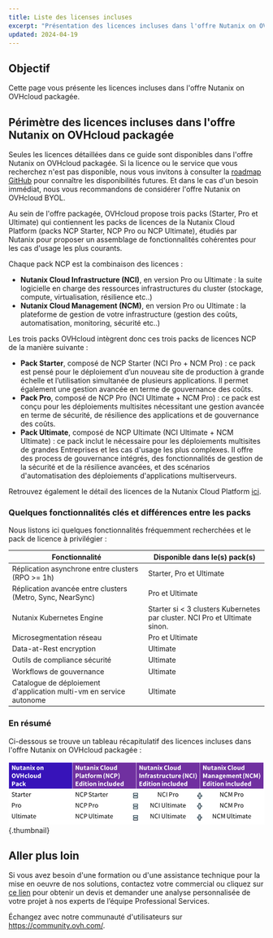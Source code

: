 ```yaml
---
title: Liste des licenses incluses
excerpt: "Présentation des licences incluses dans l'offre Nutanix on OVHcloud packagée"
updated: 2024-04-19
---
```


## Objectif

Cette page vous présente les licences incluses dans l'offre Nutanix on OVHcloud packagée.

## Périmètre des licences incluses dans l'offre Nutanix on OVHcloud packagée

Seules les licences détaillées dans ce guide sont disponibles dans l'offre Nutanix on OVHcloud packagée.
Si la licence ou le service que vous recherchez n'est pas disponible, nous vous invitons à consulter la [roadmap GitHub](https://github.com/orgs/ovh/projects/16/views/1?sliceBy%5Bvalue%5D=Nutanix+on+OVHcloud) pour connaître les disponibilités futures. Et dans le cas d'un besoin immédiat, nous vous recommandons de considérer l'offre Nutanix on OVHcloud BYOL.

Au sein de l'offre packagée, OVHcloud propose trois packs (Starter, Pro et Ultimate) qui contiennent les packs de licences de la Nutanix Cloud Platform (packs NCP Starter, NCP Pro ou NCP Ultimate), étudiés par Nutanix pour proposer un assemblage de fonctionnalités cohérentes pour les cas d'usage les plus courants.

Chaque pack NCP est la combinaison des licences :

- **Nutanix Cloud Infrastructure (NCI)**, en version Pro ou Ultimate : la suite logicielle en charge des ressources infrastructures du cluster (stockage, compute, virtualisation, résilience etc..)
- **Nutanix Cloud Management (NCM)**, en version Pro ou Ultimate : la plateforme de gestion de votre infrastructure (gestion des coûts, automatisation, monitoring, sécurité etc..)

Les trois packs OVHcloud intègrent donc ces trois packs de licences NCP de la manière suivante :

- **Pack Starter**, composé de NCP Starter (NCI Pro + NCM Pro) : ce pack est pensé pour le déploiement d’un nouveau site de production à grande échelle et l’utilisation simultanée de plusieurs applications. Il permet également une gestion avancée en terme de gouvernance des coûts.
- **Pack Pro**, composé de NCP Pro (NCI Ultimate + NCM Pro) : ce pack est conçu pour les déploiements multisites nécessitant une gestion avancée en terme de sécurité, de résilience des applications et de gouvernance des coûts.
- **Pack Ultimate**, composé de NCP Ultimate (NCI Ultimate + NCM Ultimate) : ce pack inclut le nécessaire pour les déploiements multisites de grandes Entreprises et les cas d'usage les plus complexes. Il offre des process de gouvernance intégrés, des fonctionnalités de gestion de la sécurité et de la résilience avancées, et des scénarios d'automatisation des déploiements d'applications multiserveurs.

Retrouvez également le détail des licences de la Nutanix Cloud Platform [ici](https://www.nutanix.com/products/cloud-platform/software-options).

### Quelques fonctionnalités clés et différences entre les packs

Nous listons ici quelques fonctionnalités fréquemment recherchées et le pack de licence à privilégier :

| Fonctionnalité               | Disponible dans le(s) pack(s)   |
|------------------|--------|
| Réplication asynchrone entre clusters (RPO >= 1h)  | Starter, Pro et Ultimate    |
| Réplication avancée entre clusters (Metro, Sync, NearSync) | Pro et Ultimate    |
| Nutanix Kubernetes Engine | Starter si < 3 clusters Kubernetes par cluster. NCI Pro et Ultimate sinon. |
| Microsegmentation réseau | Pro et Ultimate |
| Data-at-Rest encryption | Ultimate |
| Outils de compliance sécurité | Ultimate |
| Workflows de gouvernance | Ultimate |
| Catalogue de déploiement d'application multi-vm en service autonome | Ultimate |

### En résumé

Ci-dessous se trouve un tableau récapitulatif des licences incluses dans l'offre Nutanix on OVHcloud packagée :

![Resumé licences](images/recap.png){.thumbnail}

## Aller plus loin

Si vous avez besoin d'une formation ou d'une assistance technique pour la mise en oeuvre de nos solutions, contactez votre commercial ou cliquez sur [ce lien](/links/professional-services) pour obtenir un devis et demander une analyse personnalisée de votre projet à nos experts de l’équipe Professional Services.

Échangez avec notre communauté d'utilisateurs sur <https://community.ovh.com/>.
